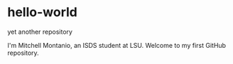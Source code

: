 # hello-world
yet another repository

I'm Mitchell Montanio, an ISDS student at LSU. Welcome to my first GitHub repository.
